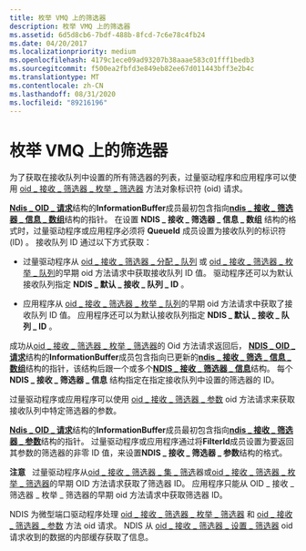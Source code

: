 ```yaml
---
title: 枚举 VMQ 上的筛选器
description: 枚举 VMQ 上的筛选器
ms.assetid: 6d5d8cb6-7bdf-488b-8fcd-7c6e78c4fb24
ms.date: 04/20/2017
ms.localizationpriority: medium
ms.openlocfilehash: 4179c1ece09ad93207b38aaae583c01fff1bedb3
ms.sourcegitcommit: f500ea2fbfd3e849eb82ee67d011443bff3e2b4c
ms.translationtype: MT
ms.contentlocale: zh-CN
ms.lasthandoff: 08/31/2020
ms.locfileid: "89216196"
---
```

# <a name="enumerating-filters-on-a-vmq"></a>枚举 VMQ 上的筛选器





为了获取在接收队列中设置的所有筛选器的列表，过量驱动程序和应用程序可以使用 [oid \_ 接收 \_ 筛选器 \_ 枚举 \_ 筛选器](./oid-receive-filter-enum-filters.md) 方法对象标识符 (oid) 请求。

[**Ndis \_ OID \_ 请求**](/windows-hardware/drivers/ddi/ndis/ns-ndis-_ndis_oid_request)结构的**InformationBuffer**成员最初包含指向[**ndis \_ 接收 \_ 筛选器 \_ 信息 \_ 数组**](/windows-hardware/drivers/ddi/ntddndis/ns-ntddndis-_ndis_receive_filter_info_array)结构的指针。 在设置 **NDIS \_ 接收 \_ 筛选器 \_ 信息 \_ 数组** 结构的格式时，过量驱动程序或应用程序必须将 **QueueId** 成员设置为接收队列的标识符 (ID) 。 接收队列 ID 通过以下方式获取：

-   过量驱动程序从 [oid \_ 接收 \_ 筛选器 \_ 分配 \_ 队列](./oid-receive-filter-allocate-queue.md) 或 [oid \_ 接收 \_ 筛选器 \_ 枚举 \_ 队列](./oid-receive-filter-enum-queues.md)的早期 oid 方法请求中获取接收队列 ID 值。 驱动程序还可以为默认接收队列指定 **NDIS \_ 默认 \_ 接收 \_ 队列 \_ ID** 。

-   应用程序从 [oid \_ 接收 \_ 筛选器 \_ 枚举 \_ 队列](./oid-receive-filter-enum-queues.md)的早期 oid 方法请求中获取了接收队列 ID 值。 应用程序还可以为默认接收队列指定 **NDIS \_ 默认 \_ 接收 \_ 队列 \_ ID** 。

成功从[oid \_ 接收 \_ 筛选器 \_ 枚举 \_ 筛选器](./oid-receive-filter-enum-filters.md)的 Oid 方法请求返回后， [**NDIS \_ OID \_ 请求**](/windows-hardware/drivers/ddi/ndis/ns-ndis-_ndis_oid_request)结构的**InformationBuffer**成员包含指向已更新的[**ndis \_ 接收 \_ 筛选 \_ 信息 \_ 数组**](/windows-hardware/drivers/ddi/ntddndis/ns-ntddndis-_ndis_receive_filter_info_array)结构的指针，该结构后跟一个或多个[**NDIS \_ 接收 \_ 筛选器 \_ 信息**](/windows-hardware/drivers/ddi/ntddndis/ns-ntddndis-_ndis_receive_filter_info)结构。 每个 **NDIS \_ 接收 \_ 筛选器 \_ 信息** 结构指定在指定接收队列中设置的筛选器的 ID。

过量驱动程序或应用程序可以使用 [oid \_ 接收 \_ 筛选器 \_ 参数](./oid-receive-filter-parameters.md) oid 方法请求来获取接收队列中特定筛选器的参数。

[**Ndis \_ OID \_ 请求**](/windows-hardware/drivers/ddi/ndis/ns-ndis-_ndis_oid_request)结构的**InformationBuffer**成员最初包含指向[**ndis \_ 接收 \_ 筛选器 \_ 参数**](/windows-hardware/drivers/ddi/ntddndis/ns-ntddndis-_ndis_receive_filter_parameters)结构的指针。 过量驱动程序或应用程序通过将**FilterId**成员设置为要返回其参数的筛选器的非零 ID 值，来设置**NDIS \_ 接收 \_ 筛选器 \_ 参数**结构的格式。

**注意**   过量驱动程序从[oid \_ 接收 \_ 筛选器 \_ 集 \_ 筛选](./oid-receive-filter-set-filter.md)器或[oid \_ 接收 \_ 筛选器 \_ 枚举 \_ 筛选器](./oid-receive-filter-enum-filters.md)的早期 OID 方法请求获取了筛选器 ID。 应用程序只能从 OID \_ 接收 \_ 筛选器 \_ 枚举 \_ 筛选器的早期 oid 方法请求中获取筛选器 ID。

 

NDIS 为微型端口驱动程序处理 [oid \_ 接收 \_ 筛选器 \_ 枚举 \_ 筛选器](./oid-receive-filter-enum-filters.md) 和 [oid \_ 接收 \_ 筛选器 \_ 参数](./oid-receive-filter-parameters.md) 方法 oid 请求。 NDIS 从 [oid \_ 接收 \_ 筛选器 \_ 设置 \_ 筛选器](./oid-receive-filter-set-filter.md) oid 请求收到的数据的内部缓存获取了信息。

 

